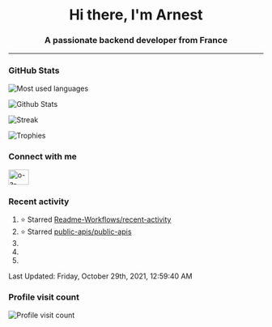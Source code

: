 <h1 align="center">Hi there, I'm Arnest</h1>
<h3 align="center">A passionate backend developer from France</h3>

---

### GitHub Stats

![Most used languages](https://github-readme-stats.vercel.app/api/top-langs/?username=ocruze&langs_count=10&layout=compact&hide=tsql)

![Github Stats](https://github-readme-stats.vercel.app/api?username=ocruze&count_private=true&show_icons=true&title_color=fff&text_color=fff&bg_color=30,36d1dc,904e95)

![Streak](https://github-readme-streak-stats.herokuapp.com/?user=ocruze&)

![Trophies](https://github-profile-trophy.vercel.app/?username=ocruze)

### Connect with me

<p align="left">
<a href="https://linkedin.com/in/o-a-cruze" target="blank"><img align="center" src="https://raw.githubusercontent.com/rahuldkjain/github-profile-readme-generator/master/src/images/icons/Social/linked-in-alt.svg" alt="o-a-cruze" height="30" width="40" /></a>
</p>

### Recent activity

<!--RECENT_ACTIVITY:start-->
1. ⭐ Starred [Readme-Workflows/recent-activity](https://github.com/Readme-Workflows/recent-activity)
2. ⭐ Starred [public-apis/public-apis](https://github.com/public-apis/public-apis)
3. 
4. 
5. 
<!--RECENT_ACTIVITY:end-->

<!--RECENT_ACTIVITY:last_update-->
Last Updated: Friday, October 29th, 2021, 12:59:40 AM
<!--RECENT_ACTIVITY:last_update_end-->

### Profile visit count

![Profile visit count](https://profile-counter.glitch.me/ocruze/count.svg)
